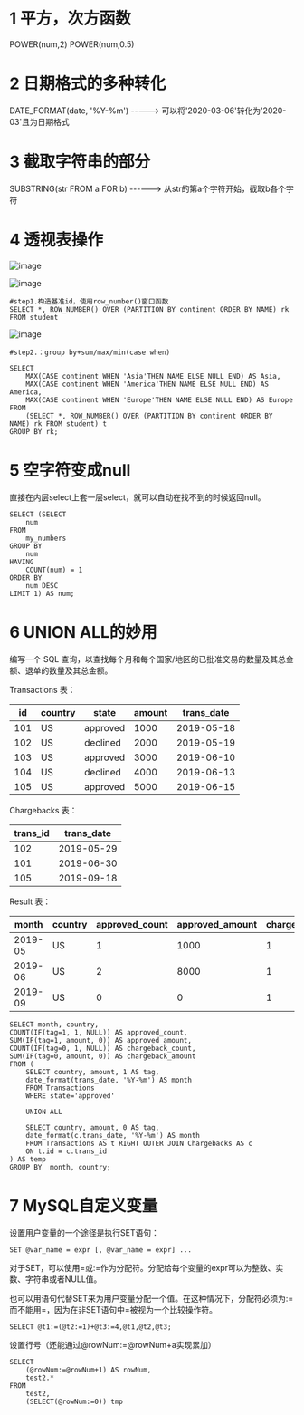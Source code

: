 # 1 平方，次方函数
POWER(num,2)  POWER(num,0.5)

# 2 日期格式的多种转化
DATE_FORMAT(date, '%Y-%m') ----->  可以将'2020-03-06'转化为'2020-03'且为日期格式

# 3 截取字符串的部分
SUBSTRING(str FROM a FOR b) ------>  从str的第a个字符开始，截取b各个字符

# 4 透视表操作
![image](https://user-images.githubusercontent.com/69565742/114264861-ffba5f80-9a1f-11eb-942d-68e5f5bba5e0.png)

![image](https://user-images.githubusercontent.com/69565742/114264873-119c0280-9a20-11eb-806a-18d9e3ff4055.png)

```{SQL}
#step1.构造基准id，使用row_number()窗口函数
SELECT *, ROW_NUMBER() OVER (PARTITION BY continent ORDER BY NAME) rk FROM student
```
![image](https://user-images.githubusercontent.com/69565742/114264915-57f16180-9a20-11eb-9db2-0bc959f0c776.png)

```{SQL}
#step2.：group by+sum/max/min(case when)

SELECT 
    MAX(CASE continent WHEN 'Asia'THEN NAME ELSE NULL END) AS Asia,
    MAX(CASE continent WHEN 'America'THEN NAME ELSE NULL END) AS America,
    MAX(CASE continent WHEN 'Europe'THEN NAME ELSE NULL END) AS Europe 
FROM 
    (SELECT *, ROW_NUMBER() OVER (PARTITION BY continent ORDER BY NAME) rk FROM student) t
GROUP BY rk;
```

# 5 空字符变成null
直接在内层select上套一层select，就可以自动在找不到的时候返回null。
```{SQL}
SELECT (SELECT  
    num
FROM
    my_numbers
GROUP BY
    num
HAVING
    COUNT(num) = 1
ORDER BY
    num DESC
LIMIT 1) AS num;
```

# 6 UNION ALL的妙用
编写一个 SQL 查询，以查找每个月和每个国家/地区的已批准交易的数量及其总金额、退单的数量及其总金额。

Transactions 表：

| id   | country | state    | amount | trans_date |
|-|-|-|-|-|
| 101  | US      | approved | 1000   | 2019-05-18 |
| 102  | US      | declined | 2000   | 2019-05-19 |
| 103  | US      | approved | 3000   | 2019-06-10 |
| 104  | US      | declined | 4000   | 2019-06-13 |
| 105  | US      | approved | 5000   | 2019-06-15 |



Chargebacks 表：

| trans_id   | trans_date |
|-|-|
| 102        | 2019-05-29 |
| 101        | 2019-06-30 |
| 105        | 2019-09-18 |



Result 表：

| month    | country | approved_count | approved_amount | chargeback_count  | chargeback_amount  |
|-|-|-|-|-|-|
| 2019-05  | US      | 1              | 1000            | 1                 | 2000               |
| 2019-06  | US      | 2              | 8000            | 1                 | 1000               |
| 2019-09  | US      | 0              | 0               | 1                 | 5000               |


```{SQL}
SELECT month, country,
COUNT(IF(tag=1, 1, NULL)) AS approved_count,
SUM(IF(tag=1, amount, 0)) AS approved_amount,
COUNT(IF(tag=0, 1, NULL)) AS chargeback_count,
SUM(IF(tag=0, amount, 0)) AS chargeback_amount
FROM (
    SELECT country, amount, 1 AS tag,
    date_format(trans_date, '%Y-%m') AS month
    FROM Transactions
    WHERE state='approved'
    
    UNION ALL

    SELECT country, amount, 0 AS tag,
    date_format(c.trans_date, '%Y-%m') AS month
    FROM Transactions AS t RIGHT OUTER JOIN Chargebacks AS c
    ON t.id = c.trans_id
) AS temp
GROUP BY  month, country;
```
# 7 MySQL自定义变量
设置用户变量的一个途径是执行SET语句：
```{SQL}
SET @var_name = expr [, @var_name = expr] ...
```

对于SET，可以使用=或:=作为分配符。分配给每个变量的expr可以为整数、实数、字符串或者NULL值。

也可以用语句代替SET来为用户变量分配一个值。在这种情况下，分配符必须为:=而不能用=，因为在非SET语句中=被视为一个比较操作符。
```{SQL}
SELECT @t1:=(@t2:=1)+@t3:=4,@t1,@t2,@t3;
```

设置行号（还能通过@rowNum:=@rowNum+a实现累加）
```{SQL}
SELECT 
    (@rowNum:=@rowNum+1) AS rowNum,
    test2.* 
FROM 
    test2,
    (SELECT(@rowNum:=0)) tmp
```
